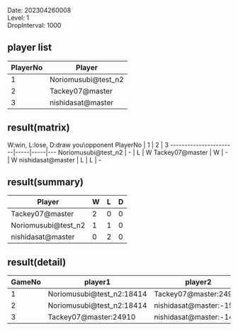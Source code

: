 Date: 202304260008  
Level: 1  
DropInterval: 1000  
## player list
PlayerNo  |  Player
----------|---------------------
1         |  Noriomusubi@test_n2
2         |  Tackey07@master
3         |  nishidasat@master
## result(matrix)
W:win, L:lose, D:draw
you\opponent PlayerNo  |  1  |  2  |  3
-----------------------|-----|-----|---
Noriomusubi@test_n2    |  -  |  L  |  W
Tackey07@master        |  W  |  -  |  W
nishidasat@master      |  L  |  L  |  -
## result(summary)
Player               |  W  |  L  |  D
---------------------|-----|-----|---
Tackey07@master      |  2  |  0  |  0
Noriomusubi@test_n2  |  1  |  1  |  0
nishidasat@master    |  0  |  2  |  0
## result(detail)
GameNo  |  player1                    |  player2
--------|-----------------------------|-------------------------
1       |  Noriomusubi@test_n2:18414  |  Tackey07@master:24910
2       |  Noriomusubi@test_n2:18414  |  nishidasat@master:-1500
3       |  Tackey07@master:24910      |  nishidasat@master:-1471
